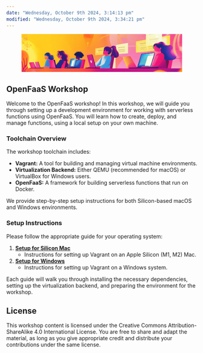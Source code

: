 ```yaml
---
date: "Wednesday, October 9th 2024, 3:14:13 pm"
modified: "Wednesday, October 9th 2024, 3:34:21 pm"
---
```


<figure>
<img src="media/80f5855ea8c622b202e86e88c11f2ce606418649.png"
title="wikilink" alt="workshop_banner.png" />
</figure>

## OpenFaaS Workshop

Welcome to the OpenFaaS workshop! In this workshop, we will guide you through setting up a development environment for working with serverless functions using OpenFaaS. You will learn how to create, deploy, and manage functions, using a local setup on your own machine.

### Toolchain Overview

The workshop toolchain includes:

- **Vagrant:** A tool for building and managing virtual machine environments.
- **Virtualization Backend:** Either QEMU (recommended for macOS) or VirtualBox for Windows users.
- **OpenFaaS:** A framework for building serverless functions that run on Docker.

We provide step-by-step setup instructions for both Silicon-based macOS and Windows environments.

### Setup Instructions

Please follow the appropriate guide for your operating system:

1.  [**Setup for Silicon Mac**](src/branch/master/Install%20Vagrant%20on%20Windows.md)
    - Instructions for setting up Vagrant on an Apple Silicon (M1, M2) Mac.
2.  [**Setup for Windows**](src/branch/master/Install%20Vagrant%20on%20Windows.md)
    - Instructions for setting up Vagrant on a Windows system.

Each guide will walk you through installing the necessary dependencies, setting up the virtualization backend, and preparing the environment for the workshop.

## License

This workshop content is licensed under the Creative Commons Attribution-ShareAlike 4.0 International License. You are free to share and adapt the material, as long as you give appropriate credit and distribute your contributions under the same license.
